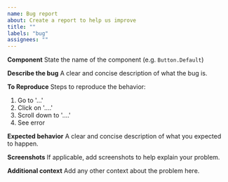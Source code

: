 ```yaml
---
name: Bug report
about: Create a report to help us improve
title: ""
labels: "bug"
assignees: ""
---
```


**Component**
State the name of the component (e.g. `Button.Default`)

**Describe the bug**
A clear and concise description of what the bug is.

**To Reproduce**
Steps to reproduce the behavior:

1. Go to '...'
2. Click on '....'
3. Scroll down to '....'
4. See error

**Expected behavior**
A clear and concise description of what you expected to happen.

**Screenshots**
If applicable, add screenshots to help explain your problem.

**Additional context**
Add any other context about the problem here.
